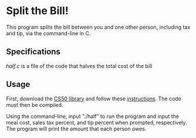 # Split the Bill!
This program splits the bill between you and one other person, including tax and tip, via the command-line in C.

## Specifications
*half.c* is a file of the code that halves the total cost of the bill

## Usage
First, download the [CS50 library](https://github.com/cs50/libcs50/releases) and follow these [instructions](https://github.com/madison-nicole/libcs50). The code must then be compiled.

Using the command-line, input "./half" to run the program and input the meal cost, sales tax percent, and tip percent when prompted, respectively.
The program will print the amount that each person owes.
